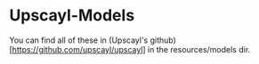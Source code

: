 # Upscayl-Models

You can find all of these in (Upscayl's github)[https://github.com/upscayl/upscayl] in the resources/models dir.
